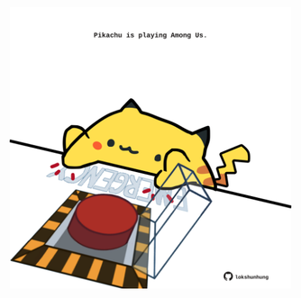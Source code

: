 <!-- built at 22/10/2025, 16:00:42 UTC -->
<p align="center">
  <img width="500" height="500" src="./ReadmeImage.svg">
</p>
